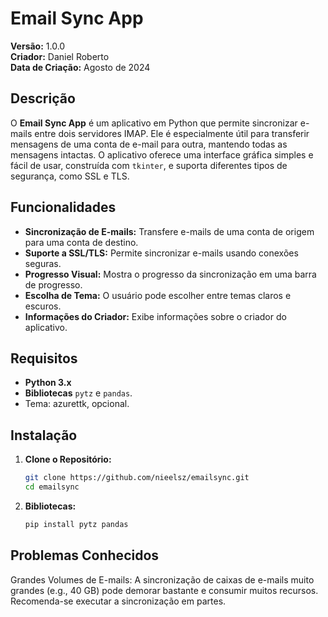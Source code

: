 # Email Sync App

**Versão:** 1.0.0  
**Criador:** Daniel Roberto  
**Data de Criação:** Agosto de 2024

## Descrição

O **Email Sync App** é um aplicativo em Python que permite sincronizar e-mails entre dois servidores IMAP. Ele é especialmente útil para transferir mensagens de uma conta de e-mail para outra, mantendo todas as mensagens intactas. O aplicativo oferece uma interface gráfica simples e fácil de usar, construída com `tkinter`, e suporta diferentes tipos de segurança, como SSL e TLS.

## Funcionalidades

- **Sincronização de E-mails:** Transfere e-mails de uma conta de origem para uma conta de destino.
- **Suporte a SSL/TLS:** Permite sincronizar e-mails usando conexões seguras.
- **Progresso Visual:** Mostra o progresso da sincronização em uma barra de progresso.
- **Escolha de Tema:** O usuário pode escolher entre temas claros e escuros.
- **Informações do Criador:** Exibe informações sobre o criador do aplicativo.

## Requisitos

- **Python 3.x**
- **Bibliotecas** `pytz` e `pandas`.
- Tema: azurettk, opcional.

## Instalação

1. **Clone o Repositório:**
   ```bash
   git clone https://github.com/nieelsz/emailsync.git
   cd emailsync

2. **Bibliotecas:**
   ```bash
   pip install pytz pandas

## Problemas Conhecidos
Grandes Volumes de E-mails: A sincronização de caixas de e-mails muito grandes (e.g., 40 GB) pode demorar bastante e consumir muitos recursos. Recomenda-se executar a sincronização em partes.
